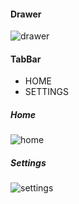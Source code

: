 #### Drawer
![drawer](https://user-images.githubusercontent.com/69578414/133649369-0592d434-6e8a-420f-b09e-0088b13e62e4.PNG)

#### TabBar
* HOME
* SETTINGS
##### Home
![home](https://user-images.githubusercontent.com/69578414/133806761-42dd78c7-4e91-4211-9bca-38e355b13e31.PNG)

##### Settings
![settings](https://user-images.githubusercontent.com/69578414/133806848-8af889be-8fe2-42fb-a17d-36f8a2f2fe26.PNG)


